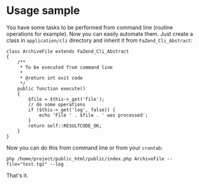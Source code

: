 # Usage sample #

You have some tasks to be performed from command line (routine operations for example). Now you can easily automate them. Just create a class in `application/cli` directory and inherit it from `FaZend_Cli_Abstract`:

```
class ArchiveFile extends FaZend_Cli_Abstract
{
    /**
     * To be executed from command line
     *
     * @return int exit code
     */
    public function execute()
    {
        $file = $this->_get('file');
        // do some operations
        if ($this->_get('log', false)) {
            echo 'File ' . $file . ' was processed';
        }
        return self::RESULTCODE_OK;
    }
}
```

Now you can do this from command line or from your `crontab`:

```
php /home/project/public_html/public/index.php ArchiveFile --file="test.tgz" --log
```

That's it.